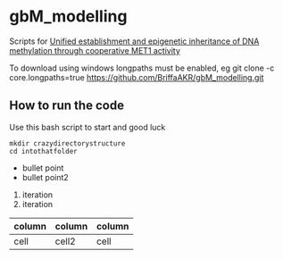 # gbM_modelling

Scripts for [Unified establishment and epigenetic inheritance of DNA methylation through cooperative MET1 activity](https://www.biorxiv.org/content/10.1101/2022.09.12.507517v1)

To download using windows longpaths must be enabled, eg
git clone -c core.longpaths=true https://github.com/BriffaAKR/gbM_modelling.git

## How to run the code

Use this bash script to start and good luck

```
mkdir crazydirectorystructure
cd intothatfolder

```

* bullet point
* bullet point2


1. iteration
2. iteration


column | column | column
--- | --- | ---
cell | cell2 | cell

